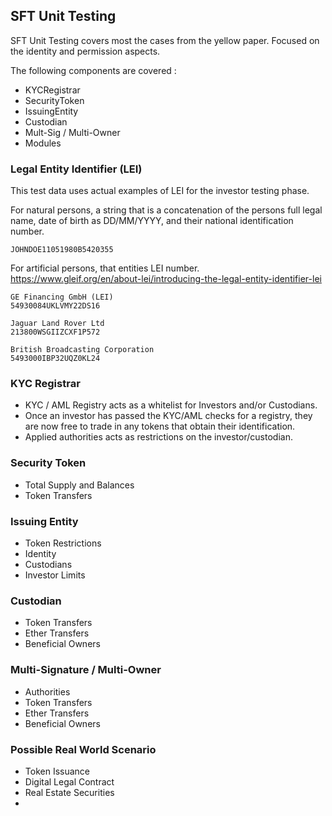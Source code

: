 ## SFT Unit Testing

SFT Unit Testing covers most the cases from the yellow paper.
Focused on the identity and permission aspects. 

The following components are covered : 

- KYCRegistrar
- SecurityToken
- IssuingEntity
- Custodian
- Mult-Sig / Multi-Owner
- Modules

### Legal Entity Identifier (LEI) 
This test data uses actual examples of LEI for the investor testing phase.

For natural persons, a string that is a concatenation of the persons full legal name, date of birth as DD/MM/YYYY, and their national identification number.

```
JOHNDOE11051980B5420355
```
For artificial persons, that entities LEI number.
https://www.gleif.org/en/about-lei/introducing-the-legal-entity-identifier-lei
```
GE Financing GmbH (LEI)
54930084UKLVMY22DS16
```
```
Jaguar Land Rover Ltd
213800WSGIIZCXF1P572
```
```
British Broadcasting Corporation
5493000IBP32UQZ0KL24
```

### KYC Registrar
- KYC / AML Registry acts as a whitelist for Investors and/or Custodians.
- Once an investor has passed the KYC/AML checks for a registry, they are now free to trade in any tokens that obtain their identification.
- Applied authorities acts as restrictions on the investor/custodian.

### Security Token
- Total Supply and Balances
- Token Transfers

### Issuing Entity
- Token Restrictions
- Identity
- Custodians
- Investor Limits

### Custodian
- Token Transfers
- Ether Transfers
- Beneficial Owners

### Multi-Signature / Multi-Owner
- Authorities
- Token Transfers
- Ether Transfers
- Beneficial Owners

### Possible Real World Scenario
- Token Issuance
- Digital Legal Contract
- Real Estate Securities
- 